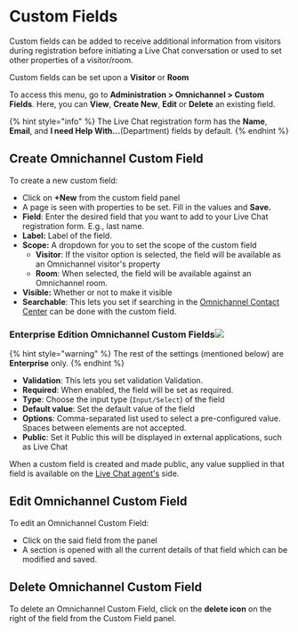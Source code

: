# Custom Fields

Custom fields can be added to receive additional information from visitors during registration before initiating a Live Chat conversation or used to set other properties of a visitor/room.

Custom fields can be set upon a **Visitor** or **Room**

To access this menu, go to **Administration > Omnichannel > Custom Fields**. Here, you can **View**, **Create New**, **Edit** or **Delete** an existing field.

{% hint style="info" %}
The Live Chat registration form has the **Name**, **Email**, and **I need Help With…**(Department) fields by default.
{% endhint %}

## Create Omnichannel Custom Field

To create a new custom field:

* Click on **+New** from the custom field panel
* A page is seen with properties to be set. Fill in the values and **Save.**
* **Field**: Enter the desired field that you want to add to your Live Chat registration form. E.g., last name.
* **Label:** Label of the field.
* **Scope:** A dropdown for you to set the scope of the custom field
  * **Visitor**: If the visitor option is selected, the field will be available as an Omnichannel visitor's property
  * **Room**: When selected, the field will be available against an Omnichannel room.
* **Visible:** Whether or not to make it visible
* **Searchable**: This lets you set if searching in the [Omnichannel Contact Center](../omnichannel-agents-guides/omnichannel-contact-center/) can be done with the custom field.

### Enterprise Edition Omnichannel Custom Fields![](../../.gitbook/assets/2022-01-23\_20-47-25.png)

{% hint style="warning" %}
The rest of the settings (mentioned below) are **Enterprise** only.
{% endhint %}

* **Validation**: This lets you set validation Validation.
* **Required**: When enabled, the field will be set as required.
* **Type**: Choose the input type (`Input/Select`) of the field
* **Default value**: Set the default value of the field
* **Options**: Comma-separated list used to select a pre-configured value. Spaces between elements are not accepted.
* **Public**: Set it Public this will be displayed in external applications, such as Live Chat

When a custom field is created and made public, any value supplied in that field is available on the [Live Chat agent's](agents.md) side.

## Edit Omnichannel Custom Field

To edit an Omnichannel Custom Field:

* Click on the said field from the panel
* A section is opened with all the current details of that field which can be modified and saved.

## Delete Omnichannel Custom Field

To delete an Omnichannel Custom Field, click on the **delete icon** on the right of the field from the Custom Field panel.
